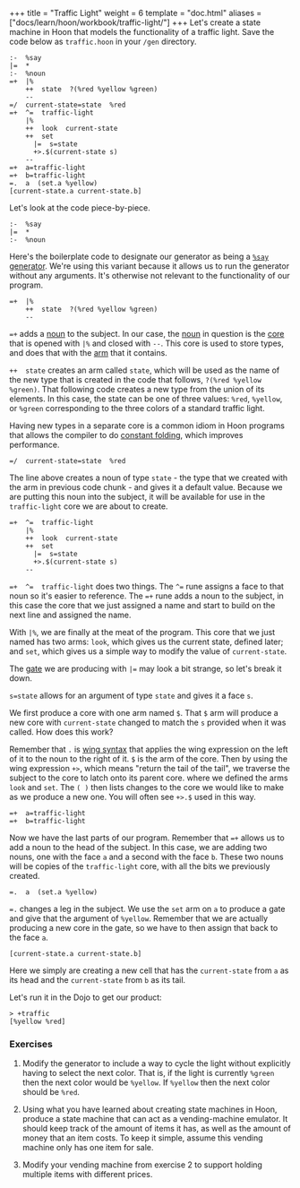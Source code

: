 +++
title = "Traffic Light"
weight = 6
template = "doc.html"
aliases = ["docs/learn/hoon/workbook/traffic-light/"]
+++
Let's create a state machine in Hoon that models the functionality of a traffic
light. Save the code below as `traffic.hoon` in your `/gen` directory.

```hoon
:-  %say
|=  *
:-  %noun
=+  |%
    ++  state  ?(%red %yellow %green)
    --
=/  current-state=state  %red
=+  ^=  traffic-light
    |%
    ++  look  current-state
    ++  set
      |=  s=state
      +>.$(current-state s)
    --
=+  a=traffic-light
=+  b=traffic-light
=.  a  (set.a %yellow)
[current-state.a current-state.b]
```

Let's look at the code piece-by-piece.

```hoon
:-  %say
|=  *
:-  %noun
```

Here's the boilerplate code to designate our generator as being a
[`%say` generator](@/docs/hoon/hoon-school/generators.md). We're using this variant because
it allows us to run the generator without any arguments. It's otherwise not
relevant to the functionality of our program.

```hoon
=+  |%
    ++  state  ?(%red %yellow %green)
    --
```

`=+` adds a [noun](/docs/glossary/noun/) to the subject. In our case, the [noun](/docs/glossary/noun/) in question is the [core](/docs/glossary/core/)
that is opened with `|%` and closed with `--`. This core is used to store types,
and does that with the [arm](/docs/glossary/arm/) that it contains.

`++  state` creates an arm called `state`, which will be used as the name of the
new type that is created in the code that follows, `?(%red %yellow %green)`.
That following code creates a new type from the union of its elements. In this
case, the state can be one of three values: `%red`, `%yellow`, or `%green`
corresponding to the three colors of a standard traffic light.

Having new types in a separate core is a common idiom in Hoon programs that allows
the compiler to do [constant folding](https://en.wikipedia.org/wiki/Constant_folding),
which improves performance.

```hoon
=/  current-state=state  %red
```

The line above creates a noun of type `state` - the type that we created with
the arm in previous code chunk - and gives it a default value. Because we are
putting this noun into the subject, it will be available for use in the
`traffic-light` core we are about to create.

```hoon
=+  ^=  traffic-light
    |%
    ++  look  current-state
    ++  set
      |=  s=state
      +>.$(current-state s)
    --
```

`=+  ^=  traffic-light` does two things. The `^=` rune assigns a face to that
noun so it's easier to reference. The `=+` rune adds a noun to the subject, in
this case the core that we just assigned a name and start to build on the next
line and assigned the name.

With `|%`, we are finally at the meat of the program. This core that we just
named has two arms: `look`, which gives us the current state, defined later; and
`set`, which gives us a simple way to modify the value of `current-state`.

The [gate](/docs/glossary/gate/) we are producing with `|=` may look a bit strange, so let's break it
down.

`s=state` allows for an argument of type `state` and gives it a face `s`.

We first produce a core with one arm named `$`. That `$` arm will produce a new
core with `current-state` changed to match the `s` provided when it was called.
How does this work?

Remember that `.` is [wing syntax](@/docs/reference/hoon-expressions/limb/wing.md) that
applies the wing expression on the left of it to the noun to the right of it.
`$` is the arm of the core. Then by using the wing expression `+>`, which means
"return the tail of the tail", we traverse the subject to the core to latch onto
its parent core. where we defined the arms `look` and `set`. The `( )` then
lists changes to the core we would like to make as we produce a new one. You
will often see `+>.$` used in this way.

```hoon
=+  a=traffic-light
=+  b=traffic-light
```

Now we have the last parts of our program. Remember that `=+` allows us to add a
noun to the head of the subject. In this case, we are adding two nouns, one with
the face `a` and a second with the face `b`. These two nouns will be copies of
the `traffic-light` core, with all the bits we previously created.

```hoon
=.  a  (set.a %yellow)
```

`=.` changes a leg in the subject. We use the `set` arm on `a` to produce a gate
and give that the argument of `%yellow`. Remember that we are actually producing
a new core in the gate, so we have to then assign that back to the face `a`.

```hoon
[current-state.a current-state.b]
```

Here we simply are creating a new cell that has the `current-state` from `a` as
its head and the `current-state` from `b` as its tail.

Let's run it in the Dojo to get our product:

```
> +traffic
[%yellow %red]
```

### Exercises

1. Modify the generator to include a way to cycle the light without
explicitly having to select the next color. That is, if the light is currently
`%green` then the next color would be `%yellow`. If `%yellow` then the next
color should be `%red`.

2. Using what you have learned about creating state machines in Hoon,
produce a state machine that can act as a vending-machine emulator. It should
keep track of the amount of items it has, as well as the amount of money that an
item costs. To keep it simple, assume this vending machine only has one item for
sale.

3. Modify your vending machine from exercise 2 to support holding multiple items
with different prices.
